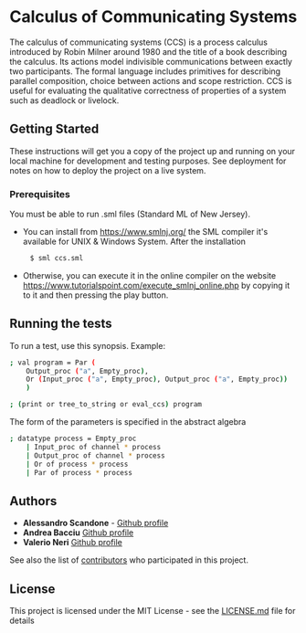 # Calculus of Communicating Systems

The calculus of communicating systems (CCS) is a process calculus introduced by Robin Milner around 1980 and the title of a book describing the calculus. Its actions model indivisible communications between exactly two participants. The formal language includes primitives for describing parallel composition, choice between actions and scope restriction. CCS is useful for evaluating the qualitative correctness of properties of a system such as deadlock or livelock.
## Getting Started

These instructions will get you a copy of the project up and running on your local machine for development and testing purposes. See deployment for notes on how to deploy the project on a live system.

### Prerequisites

You must be able to run .sml files (Standard ML of New Jersey).

* You can install from https://www.smlnj.org/ the SML compiler it's available for UNIX & Windows System. After the installation
```sh
     $ sml ccs.sml 
```

* Otherwise, you can execute it in the online compiler on the website https://www.tutorialspoint.com/execute_smlnj_online.php by copying it to it and then pressing the play button.


## Running the tests

To run a test, use this synopsis.
Example:
```sh
; val program = Par (
    Output_proc ("a", Empty_proc),
    Or (Input_proc ("a", Empty_proc), Output_proc ("a", Empty_proc))
    )

; (print or tree_to_string or eval_ccs) program
```

The form of the parameters is specified in the abstract algebra 
```sh
; datatype process = Empty_proc
    | Input_proc of channel * process
    | Output_proc of channel * process
    | Or of process * process
    | Par of process * process
```

## Authors

* **Alessandro Scandone**  - [Github profile](https://github.com/PurpleBooth)
* **Andrea Bacciu**  [Github profile](https://github.com/andreabac3)
* **Valerio Neri**  [Github profile](https://github.com/PurpleBooth)

See also the list of [contributors](https://github.com/your/project/contributors) who participated in this project.

## License

This project is licensed under the MIT License - see the [LICENSE.md](LICENSE.md) file for details
